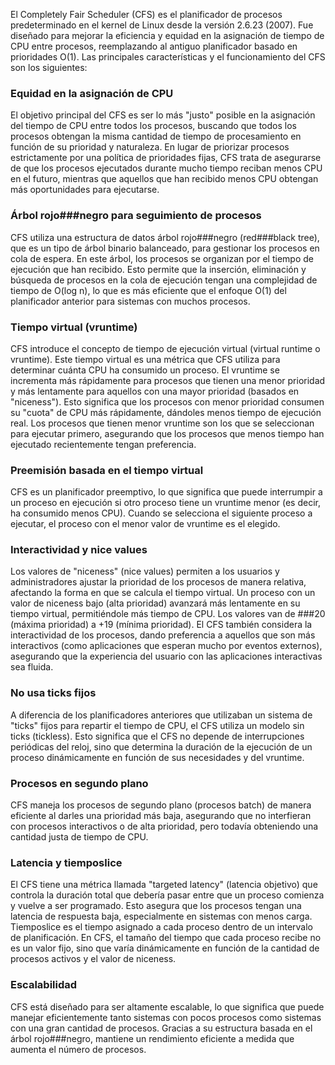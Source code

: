 

El Completely Fair Scheduler (CFS) es el planificador de procesos predeterminado en el kernel de Linux desde la versión 2.6.23 (2007). Fue diseñado para mejorar la eficiencia y equidad en la asignación de tiempo de CPU entre procesos, reemplazando al antiguo planificador basado en prioridades O(1). Las principales características y el funcionamiento del CFS son los siguientes:

### Equidad en la asignación de CPU
El objetivo principal del CFS es ser lo más "justo" posible en la asignación del tiempo de CPU entre todos los procesos, buscando que todos los procesos obtengan la misma cantidad de tiempo de procesamiento en función de su prioridad y naturaleza.
En lugar de priorizar procesos estrictamente por una política de prioridades fijas, CFS trata de asegurarse de que los procesos ejecutados durante mucho tiempo reciban menos CPU en el futuro, mientras que aquellos que han recibido menos CPU obtengan más oportunidades para ejecutarse.
###  Árbol rojo###negro para seguimiento de procesos
CFS utiliza una estructura de datos árbol rojo###negro (red###black tree), que es un tipo de árbol binario balanceado, para gestionar los procesos en cola de espera.
En este árbol, los procesos se organizan por el tiempo de ejecución que han recibido. Esto permite que la inserción, eliminación y búsqueda de procesos en la cola de ejecución tengan una complejidad de tiempo de O(log n), lo que es más eficiente que el enfoque O(1) del planificador anterior para sistemas con muchos procesos.
###  Tiempo virtual (vruntime)
CFS introduce el concepto de tiempo de ejecución virtual (virtual runtime o vruntime). Este tiempo virtual es una métrica que CFS utiliza para determinar cuánta CPU ha consumido un proceso.
El vruntime se incrementa más rápidamente para procesos que tienen una menor prioridad y más lentamente para aquellos con una mayor prioridad (basados en "niceness"). Esto significa que los procesos con menor prioridad consumen su "cuota" de CPU más rápidamente, dándoles menos tiempo de ejecución real.
Los procesos que tienen menor vruntime son los que se seleccionan para ejecutar primero, asegurando que los procesos que menos tiempo han ejecutado recientemente tengan preferencia.
###  Preemisión basada en el tiempo virtual
CFS es un planificador preemptivo, lo que significa que puede interrumpir a un proceso en ejecución si otro proceso tiene un vruntime menor (es decir, ha consumido menos CPU).
Cuando se selecciona el siguiente proceso a ejecutar, el proceso con el menor valor de vruntime es el elegido.
### Interactividad y nice values
Los valores de "niceness" (nice values) permiten a los usuarios y administradores ajustar la prioridad de los procesos de manera relativa, afectando la forma en que se calcula el tiempo virtual. Un proceso con un valor de niceness bajo (alta prioridad) avanzará más lentamente en su tiempo virtual, permitiéndole más tiempo de CPU. Los valores van de ###20 (máxima prioridad) a +19 (mínima prioridad).
El CFS también considera la interactividad de los procesos, dando preferencia a aquellos que son más interactivos (como aplicaciones que esperan mucho por eventos externos), asegurando que la experiencia del usuario con las aplicaciones interactivas sea fluida.
### No usa ticks fijos
A diferencia de los planificadores anteriores que utilizaban un sistema de "ticks" fijos para repartir el tiempo de CPU, el CFS utiliza un modelo sin ticks (tickless). Esto significa que el CFS no depende de interrupciones periódicas del reloj, sino que determina la duración de la ejecución de un proceso dinámicamente en función de sus necesidades y del vruntime.
### Procesos en segundo plano
CFS maneja los procesos de segundo plano (procesos batch) de manera eficiente al darles una prioridad más baja, asegurando que no interfieran con procesos interactivos o de alta prioridad, pero todavía obteniendo una cantidad justa de tiempo de CPU.
### Latencia y tiemposlice
El CFS tiene una métrica llamada "targeted latency" (latencia objetivo) que controla la duración total que debería pasar entre que un proceso comienza y vuelve a ser programado. Esto asegura que los procesos tengan una latencia de respuesta baja, especialmente en sistemas con menos carga.
Tiemposlice es el tiempo asignado a cada proceso dentro de un intervalo de planificación. En CFS, el tamaño del tiempo que cada proceso recibe no es un valor fijo, sino que varía dinámicamente en función de la cantidad de procesos activos y el valor de niceness.
### Escalabilidad
CFS está diseñado para ser altamente escalable, lo que significa que puede manejar eficientemente tanto sistemas con pocos procesos como sistemas con una gran cantidad de procesos. Gracias a su estructura basada en el árbol rojo###negro, mantiene un rendimiento eficiente a medida que aumenta el número de procesos.